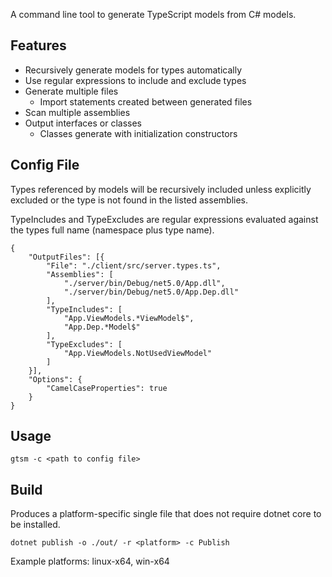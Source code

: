 A command line tool to generate TypeScript models from C# models.

## Features
- Recursively generate models for types automatically
- Use regular expressions to include and exclude types
- Generate multiple files
  - Import statements created between generated files
- Scan multiple assemblies
- Output interfaces or classes
  - Classes generate with initialization constructors

## Config File
Types referenced by models will be recursively included unless explicitly excluded or the type is not found in the listed assemblies.

TypeIncludes and TypeExcludes are regular expressions evaluated against the types full name (namespace plus type name).

```
{
	"OutputFiles": [{
		"File": "./client/src/server.types.ts",
		"Assemblies": [
			"./server/bin/Debug/net5.0/App.dll",
			"./server/bin/Debug/net5.0/App.Dep.dll"
		],
		"TypeIncludes": [
			"App.ViewModels.*ViewModel$",
			"App.Dep.*Model$"
		],
		"TypeExcludes": [
			"App.ViewModels.NotUsedViewModel"
		]
	}],
	"Options": {
		"CamelCaseProperties": true
	}
}
```

## Usage
```
gtsm -c <path to config file>
```

## Build
Produces a platform-specific single file that does not require dotnet core to be installed.
```
dotnet publish -o ./out/ -r <platform> -c Publish
```
Example platforms: linux-x64, win-x64